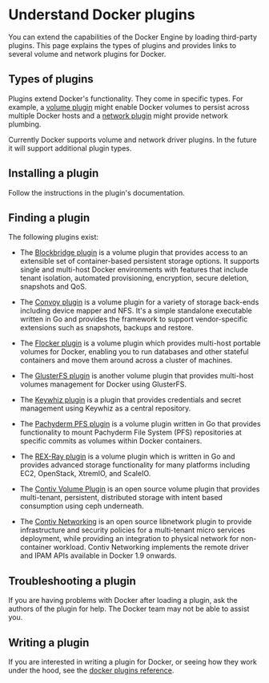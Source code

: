 <!--[metadata]>
+++
title = "Extending Docker with plugins"
description = "How to add additional functionality to Docker with plugins extensions"
keywords = ["Examples, Usage, plugins, docker, documentation, user guide"]
[menu.main]
parent = "mn_extend"
weight=-1
+++
<![end-metadata]-->

# Understand Docker plugins

You can extend the capabilities of the Docker Engine by loading third-party
plugins. This page explains the types of plugins and provides links to several
volume and network plugins for Docker.

## Types of plugins

Plugins extend Docker's functionality.  They come in specific types.  For
example, a [volume plugin](plugins_volume.md) might enable Docker
volumes to persist across multiple Docker hosts and a
[network plugin](plugins_network.md) might provide network plumbing.

Currently Docker supports volume and network driver plugins. In the future it
will support additional plugin types.

## Installing a plugin

Follow the instructions in the plugin's documentation.

## Finding a plugin

The following plugins exist:

* The [Blockbridge plugin](https://github.com/blockbridge/blockbridge-docker-volume)
  is a volume plugin that provides access to an extensible set of
  container-based persistent storage options. It supports single and multi-host Docker
  environments with features that include tenant isolation, automated
  provisioning, encryption, secure deletion, snapshots and QoS.

* The [Convoy plugin](https://github.com/rancher/convoy) is a volume plugin for a
  variety of storage back-ends including device mapper and NFS. It's a simple standalone
  executable written in Go and provides the framework to support vendor-specific extensions
  such as snapshots, backups and restore.

* The [Flocker plugin](https://clusterhq.com/docker-plugin/) is a volume plugin
  which provides multi-host portable volumes for Docker, enabling you to run
  databases and other stateful containers and move them around across a cluster
  of machines.

* The [GlusterFS plugin](https://github.com/calavera/docker-volume-glusterfs) is
  another volume plugin that provides multi-host volumes management for Docker
  using GlusterFS.

* The [Keywhiz plugin](https://github.com/calavera/docker-volume-keywhiz) is
  a plugin that provides credentials and secret management using Keywhiz as
  a central repository.

* The [Pachyderm PFS plugin](https://github.com/pachyderm/pachyderm/tree/master/src/cmd/pfs-volume-driver)
  is a volume plugin written in Go that provides functionality to mount Pachyderm File System (PFS)
  repositories at specific commits as volumes within Docker containers.

* The [REX-Ray plugin](https://github.com/emccode/rexraycli) is a volume plugin
  which is written in Go and provides advanced storage functionality for many
  platforms including EC2, OpenStack, XtremIO, and ScaleIO.

* The [Contiv Volume Plugin](https://github.com/contiv/volplugin) is an open
source volume plugin that provides multi-tenant, persistent, distributed storage
with intent based consumption using ceph underneath.

* The [Contiv Networking](https://github.com/contiv/netplugin) is an open source
libnetwork plugin to provide infrastructure and security policies for a
multi-tenant micro services deployment, while providing an integration to
physical network for non-container workload. Contiv Networking implements the
remote driver and IPAM APIs available in Docker 1.9 onwards.

## Troubleshooting a plugin

If you are having problems with Docker after loading a plugin, ask the authors
of the plugin for help. The Docker team may not be able to assist you.

## Writing a plugin

If you are interested in writing a plugin for Docker, or seeing how they work
under the hood, see the [docker plugins reference](plugin_api.md).
